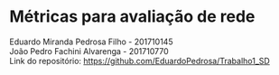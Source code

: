 # Métricas para avaliação de rede
Eduardo Miranda Pedrosa Filho - 201710145 <br>
João Pedro Fachini Alvarenga - 201710770 <br>
Link do repositório:
https://github.com/EduardoPedrosa/Trabalho1_SD
